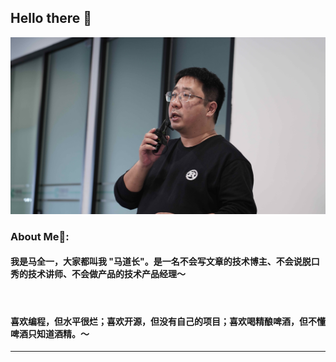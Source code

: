 <!--
**genedna/genedna** is a ✨ _special_ ✨ repository because its `README.md` (this file) appears on your GitHub profile.

Here are some ideas to get you started:

- 🔭 I’m currently working on ...
- 🌱 I’m currently learning ...
- 👯 I’m looking to collaborate on ...
- 🤔 I’m looking for help with ...
- 💬 Ask me about ...
- 📫 How to reach me: ...
- 😄 Pronouns: ...
- ⚡ Fun fact: ...
-->
## Hello there 👋

[![Profile](https://github.com/genedna/genedna/blob/main/profile.jpg)](https://maquanyi.com)

### About Me🧑:

<h4>我是马全一，大家都叫我 "马道长"。是一名不会写文章的技术博主、不会说脱口秀的技术讲师、不会做产品的技术产品经理～</h4>

<br>

<h4>喜欢编程，但水平很烂；喜欢开源，但没有自己的项目；喜欢喝精酿啤酒，但不懂啤酒只知道酒精。～</h4>

<hr>